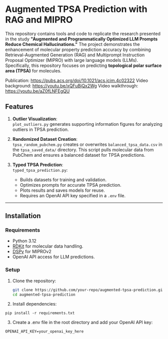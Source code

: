 # Augmented TPSA Prediction with RAG and MIPRO

This repository contains tools and code to replicate the research presented in the study **"Augmented and Programmatically Optimized LLM Prompts Reduce Chemical Hallucinations."** The project demonstrates the enhancement of molecular property prediction accuracy by combining Retrieval-Augmented Generation (RAG) and Multiprompt Instruction Proposal Optimizer (MIPRO) with large language models (LLMs). Specifically, this repository focuses on predicting **topological polar surface area (TPSA)** for molecules.

Publication: https://pubs.acs.org/doi/10.1021/acs.jcim.4c02322
Video background: https://youtu.be/xQFuBjQx2Wg
Video walkthrough: https://youtu.be/aZ0fLNFEgQU

## Features
1. **Outlier Visualization**:  
   `plot_outliers.py` generates supporting information figures for analyzing outliers in TPSA prediction.
   
2. **Randomized Dataset Creation**:  
   `tpsa_random_pubchem.py` creates or overwrites `balanced_tpsa_data.csv` in the `tpsa_saved_data/` directory. This script pulls molecular data from PubChem and ensures a balanced dataset for TPSA predictions.

3. **Typed TPSA Prediction**:  
   `typed_tpsa_prediction.py`:
   - Builds datasets for training and validation.
   - Optimizes prompts for accurate TPSA prediction.
   - Plots results and saves models for reuse.
   - Requires an OpenAI API key specified in a `.env` file.

---

## Installation

### Requirements
- Python 3.12
- [RDKit](https://www.rdkit.org/) for molecular data handling.
- [DSPy](https://github.com/stanfordnlp/dspy) for MIPROv2
- OpenAI API access for LLM predictions.

### Setup
1. Clone the repository:
   ```bash
   git clone https://github.com/your-repo/augmented-tpsa-prediction.git
   cd augmented-tpsa-prediction
   ```

2. Install dependencies:
```
pip install -r requirements.txt
```
3. Create a .env file in the root directory and add your OpenAI API key:
```
OPENAI_API_KEY=your_openai_key_here
```
